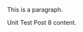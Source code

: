 This is a paragraph.

Unit Test Post 8 content.

<flickrshow href="https://www.flickr.com/photos/88096431@N00/sets/72157647341676134/"></flickrshow>

<youtube href="//www.youtube.com/embed/eJMyq8M_abI"></youtube>
